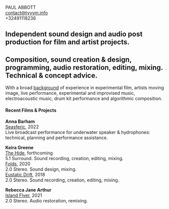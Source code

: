 PAUL ABBOTT  
contact@tyyym.info   
+32491118236  

## Independent sound design and audio post production for film and artist projects.

## Composition, sound creation & design, programming, audio restoration, editing, mixing. Technical & concept advice.

With a broad [background](http://www.paulabbott.net) of experience in experimental film, artists moving image, live performance, experimental and improvised music, electroacoustic music, drum kit performance and algorithmic composition.

#### Recent Films & Projects

__Anna Barham__  
[Seasferic](https://whitstablebiennale.com/project/seasferic/), 2022  
Live broadcast performance for underwater speaker & hydrophones: technical, planning and performance assistance.

__Keira Greene__   
[The Hide](#), forthcoming  
5.1 Surround. Sound recording, creation, editing, mixing.  
[Folds](https://lux.org.uk/work/folds), 2020  
2.0 Stereo. Sound design, mixing.  
[Eustatic Drift](https://lux.org.uk/work/eustatic-drift), 2018  
2.0 Stereo. Sound recording, creation, editing, mixing.  

__Rebecca Jane Arthur__  
[Island Flyer](https://elephy.org/works/island-flyer-a-postcard-from-the-isle-of-wight?profile=rebecca-jane-arthur), 2021  
2.0 Stereo. Audio restoration, remixing.  
